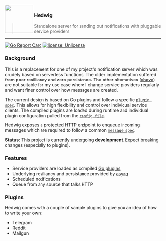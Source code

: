<img align="left" src="https://i.imgur.com/fquebpE.png" width="90" height="90">

### Hedwig

> Standalone server for sending out notifications with pluggable service providers

---

[![Go Report Card](https://goreportcard.com/badge/github.com/kamikazechaser/hedwig)](https://goreportcard.com/report/github.com/kamikazechaser/hedwig)
[![license: Unlicense](https://img.shields.io/badge/license-Unlicense-brightgreen)](https://opensource.org/licenses/Unlicense)

### Background

This is a replacement for one of my project's notification server which was crudely based on serverless functions. The older implementation suffered from poor resilliancy and zero persistance. The other alternatives ([shove](https://github.com/pennersr/shove)) are not suitable for my use case where I change service providers regularly and want finer control over how messages are created.

The current design is based on Go plugins and follow a specific [`plugin spec`](https://github.com/kamikazechaser/hedwig/blob/master/internal/svcplugin/svcplugin.go). This allows for high flexibility and control over individual service clients. The compiled plugins are loaded during runtime and individual plugin configuration pulled from the [`config file`](https://github.com/kamikazechaser/hedwig/blob/master/config.exmple.json).

Hedwig exposes a protected HTTP endpoint to enqueue incoming messages which are required to follow a common [`message spec`](https://github.com/kamikazechaser/hedwig/blob/master/internal/message/message.go).

**Status**: This project is currently undergoing **development**. Expect breaking changes (especially to plugins).

### Features

- Service providers are loaded as compiled [Go plugins](https://pkg.go.dev/plugin)
- Underlying resiliancy and persistance provided by [asynq](https://github.com/hibiken/asynq)
- Scheduled notifications
- Queue from any source that talks HTTP

### Plugins

Hedwig comes with a couple of sample plugins to give you an idea of how to write your own:

- Telegram
- Reddit
- Mailgun
